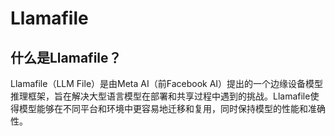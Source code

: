 # Llamafile

## 什么是Llamafile？

Llamafile（LLM File）是由Meta AI（前Facebook AI）提出的一个边缘设备模型推理框架，旨在解决大型语言模型在部署和共享过程中遇到的挑战。Llamafile使得模型能够在不同平台和环境中更容易地迁移和复用，同时保持模型的性能和准确性。